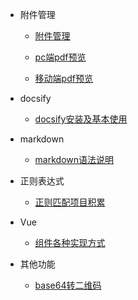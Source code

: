 * 附件管理

	- [附件管理](开发积累/附件管理/附件管理.md)

	- [pc端pdf预览](开发积累/附件管理/pdf预览/pc端pdf预览.md)
	- [移动端pdf预览](开发积累/附件管理/pdf预览/移动端pdf预览.md)

* docsify

	- [docsify安装及基本使用](开发积累/docsify/docsify安装及基本使用.md)

* markdown

	- [markdown语法说明](开发积累/markdown/markdown语法说明.md)

* 正则表达式

	- [正则匹配项目积累](开发积累/正则表达式/正则匹配项目积累.md)

* Vue

	- [组件各种实现方式](开发积累/Vue/组件封装/组件各种实现方式.md)

* 其他功能

	- [base64转二维码](开发积累/其他功能/二维码处理/base64转二维码.md)



